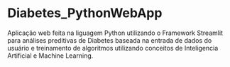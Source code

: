 # Diabetes_PythonWebApp
 Aplicação web feita na liguagem Python utilizando o Framework Streamlit para análises preditivas de Diabetes baseada na entrada de dados do usuário e treinamento de algoritmos utilizando conceitos de Inteligencia Artificial e Machine Learning.
